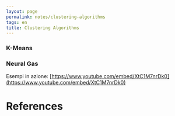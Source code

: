```yaml
---
layout: page
permalink: notes/clustering-algorithms
tags: en
title: Clustering Algorithms
---
```


### K-Means
### Neural Gas
Esempi in azione:
[https://www.youtube.com/embed/XtC1M7nrDk0](https://www.youtube.com/embed/XtC1M7nrDk0)

# References
